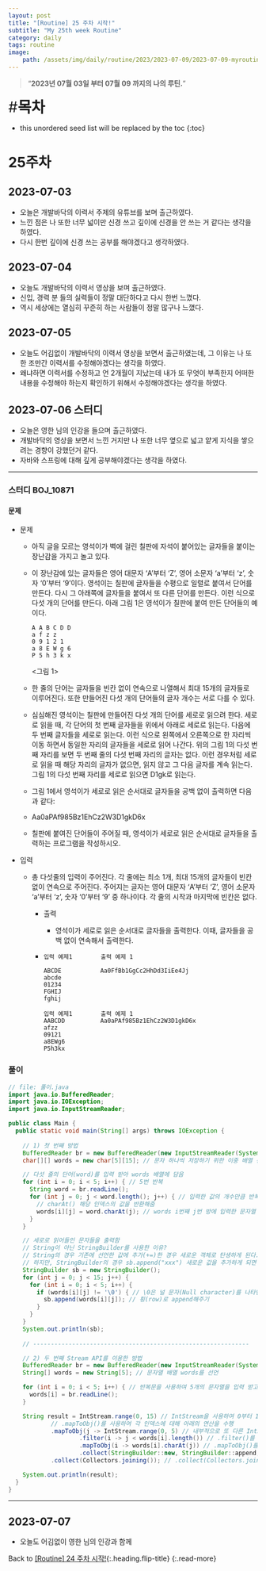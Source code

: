 ```yaml
---
layout: post
title: "[Routine] 25 주차 시작!"
subtitle: "My 25th week Routine"
category: daily
tags: routine
image:
    path: /assets/img/daily/routine/2023/2023-07-09/2023-07-09-myroutine-25th.png
---
```


> “**2023년 07월 03일 부터 07월 09 까지의 나의 루틴.**”

<span style="font-size:30px;">\#**목차**</span>
* this unordered seed list will be replaced by the toc
{:toc}

# 25주차
## 2023-07-03
- 오늘은 개발바닥의 이력서 주제의 유튜브를 보며 출근하였다.
- 느낀 점은 나 또한 너무 넓이만 신경 쓰고 깊이에 신경을 안 쓰는 거 같다는 생각을 하였다.
- 다시 한번 깊이에 신경 쓰는 공부를 해야겠다고 생각하였다.

## 2023-07-04
- 오늘도 개발바닥의 이력서 영상을 보며 출근하였다.
- 신입, 경력 분 들의 실력들이 정말 대단하다고 다시 한번 느꼈다.
- 역시 세상에는 열심히 꾸준히 하는 사람들이 정말 많구나 느꼈다.

## 2023-07-05
- 오늘도 어김없이 개발바닥의 이력서 영상을 보면서 출근하였는데, 그 이유는 나 또한 조만간 이력서를 수정해야겠다는 생각을 하였다.
- 왜냐하면 이력서를 수정하고 언 2개월이 지났는데 내가 또 무엇이 부족한지 어떠한 내용을 수정해야 하는지 확인하기 위해서 수정해야겠다는 생각을 하였다.

## 2023-07-06 스터디
- 오늘은 영한 님의 인강을 들으며 출근하였다.
- 개발바닥의 영상을 보면서 느낀 거지만 나 또한 너무 옆으로 넓고 얕게 지식을 쌓으려는 경향이 강했던거 같다.
- 자바와 스프링에 대해 깊게 공부해야겠다는 생각을 하였다.

***
### 스터디 BOJ_10871
#### 문제
- 문제
  - 아직 글을 모르는 영석이가 벽에 걸린 칠판에 자석이 붙어있는 글자들을 붙이는 장난감을 가지고 놀고 있다.
  - 이 장난감에 있는 글자들은 영어 대문자 ‘A’부터 ‘Z’, 영어 소문자 ‘a’부터 ‘z’, 숫자 ‘0’부터 ‘9’이다. 영석이는 칠판에 글자들을 수평으로 일렬로 붙여서 단어를 만든다. 다시 그 아래쪽에 글자들을 붙여서 또 다른 단어를 만든다. 이런 식으로 다섯 개의 단어를 만든다. 아래 그림 1은 영석이가 칠판에 붙여 만든 단어들의 예이다.
    ```text
    A A B C D D
    a f z z 
    0 9 1 2 1
    a 8 E W g 6
    P 5 h 3 k x
    ```
    <그림 1>

  - 한 줄의 단어는 글자들을 빈칸 없이 연속으로 나열해서 최대 15개의 글자들로 이루어진다. 또한 만들어진 다섯 개의 단어들의 글자 개수는 서로 다를 수 있다.
  - 심심해진 영석이는 칠판에 만들어진 다섯 개의 단어를 세로로 읽으려 한다. 세로로 읽을 때, 각 단어의 첫 번째 글자들을 위에서 아래로 세로로 읽는다. 다음에 두 번째 글자들을 세로로 읽는다. 이런 식으로 왼쪽에서 오른쪽으로 한 자리씩 이동 하면서 동일한 자리의 글자들을 세로로 읽어 나간다. 위의 그림 1의 다섯 번째 자리를 보면 두 번째 줄의 다섯 번째 자리의 글자는 없다. 이런 경우처럼 세로로 읽을 때 해당 자리의 글자가 없으면, 읽지 않고 그 다음 글자를 계속 읽는다. 그림 1의 다섯 번째 자리를 세로로 읽으면 D1gk로 읽는다.
  - 그림 1에서 영석이가 세로로 읽은 순서대로 글자들을 공백 없이 출력하면 다음과 같다:
  - Aa0aPAf985Bz1EhCz2W3D1gkD6x
  - 칠판에 붙여진 단어들이 주어질 때, 영석이가 세로로 읽은 순서대로 글자들을 출력하는 프로그램을 작성하시오.

- 입력
  - 총 다섯줄의 입력이 주어진다. 각 줄에는 최소 1개, 최대 15개의 글자들이 빈칸 없이 연속으로 주어진다. 주어지는 글자는 영어 대문자 ‘A’부터 ‘Z’, 영어 소문자 ‘a’부터 ‘z’, 숫자 ‘0’부터 ‘9’ 중 하나이다. 각 줄의 시작과 마지막에 빈칸은 없다.
    - 출력
      - 영석이가 세로로 읽은 순서대로 글자들을 출력한다. 이때, 글자들을 공백 없이 연속해서 출력한다.
      
    - ```text
      입력 예제1        출력 예제 1
    
      ABCDE           Aa0FfBb1GgCc2HhDd3IiEe4Jj
      abcde
      01234
      FGHIJ
      fghij
    
      입력 예제1        출력 예제 1
      AABCDD          Aa0aPAf985Bz1EhCz2W3D1gkD6x
      afzz
      09121
      a8EWg6
      P5h3kx
      ```

### 풀이

```java
// file: 풀이.java
import java.io.BufferedReader;
import java.io.IOException;
import java.io.InputStreamReader;

public class Main {
  public static void main(String[] args) throws IOException {
    
    // 1) 첫 번째 방법
    BufferedReader br = new BufferedReader(new InputStreamReader(System.in));
    char[][] words = new char[5][15]; // 문자 하나씩 저장하기 위한 이중 배열 선언

    // 다섯 줄의 단어(word)를 입력 받아 words 배열에 담음
    for (int i = 0; i < 5; i++) { // 5번 반복
      String word = br.readLine();
      for (int j = 0; j < word.length(); j++) { // 입력한 값의 개수만큼 반복
        // charAt() 해당 인덱스의 값을 반환해줌
        words[i][j] = word.charAt(j); // words i번째 j번 방에 입력한 문자열 word 변수의 j번째 값 넣기
      }
    }

    // 세로로 읽어들인 문자들을 출력함
    // String이 아닌 StringBuilder를 사용한 이유?
    // String의 경우 기존에 선언한 값에 추가(+=)한 경우 새로운 객체로 탄생하게 된다.
    // 하지만, StringBuilder의 경우 sb.append("xxx") 새로운 값을 추가하게 되면 기존 StringBuilder의 객체에 새로운 값이 추가된다.
    StringBuilder sb = new StringBuilder();
    for (int j = 0; j < 15; j++) {
      for (int i = 0; i < 5; i++) {
        if (words[i][j] != '\0') { // \0은 널 문자(Null character)를 나타낸다. 즉, null이 아닐때
          sb.append(words[i][j]); // 횡(row)로 append해주기
        }
      }
    }
    System.out.println(sb);
    
    // -------------------------------------------------------------

    // 2) 두 번째 Stream API를 이용한 방법
    BufferedReader br = new BufferedReader(new InputStreamReader(System.in)); // BufferedReader를 사용하여 입력을 처리
    String[] words = new String[5]; // 문자열 배열 words를 선언

    for (int i = 0; i < 5; i++) { // 반복문을 사용하여 5개의 문자열을 입력 받고, words 배열에 저장
      words[i] = br.readLine();
    }

    String result = IntStream.range(0, 15) // IntStream을 사용하여 0부터 14까지의 범위를 생성. 이 숫자들은 문자열의 인덱스를 나타낸다.
            // .mapToObj()를 사용하여 각 인덱스에 대해 아래의 연산을 수행
            .mapToObj(j -> IntStream.range(0, 5) // 내부적으로 또 다른 IntStream을 생성하여 0부터 4까지의 범위를 나타낸다. 이 숫자들은 각 문자열의 인덱스이다
                    .filter(i -> j < words[i].length()) // .filter()를 사용하여 해당 인덱스에 문자가 있는지 확인하고, 필요한 경우 해당 문자열에서 문자를 가져온다.
                    .mapToObj(i -> words[i].charAt(j)) // .mapToObj()를 사용하여 문자를 문자 객체로 변환
                    .collect(StringBuilder::new, StringBuilder::append, StringBuilder::append).toString()) // .collect()를 사용하여 내부 인덱스(IntStream의 요소)에 대해 필터링된 문자를 차례대로 StringBuilder 객체에 추가
            .collect(Collectors.joining()); // .collect(Collectors.joining())을 사용하여 각 인덱스의 문자들을 모아 하나의 문자열로 만든다.

    System.out.println(result);
  }
}
```

***

## 2023-07-07
- 오늘도 어김없이 영한 님의 인강과 함께

Back to [[Routine] 24 주차 시작!](../06-june/2023-06-30-week-24th.md){:.heading.flip-title}
{:.read-more}

[//]: # (Continue with [[Routine] 26 주차 시작!]&#40;../07-july/2023-07-03-week-22th.md&#41;{:.heading.flip-title})
[//]: # ({:.read-more})

<!-- Links -->

<!-- Study Links -->

<!-- Commit Links -->